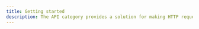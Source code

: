 ```yaml
---
title: Getting started
description: The API category provides a solution for making HTTP requests to REST and GraphQL endpoints. The REST API category can be used for creating signed requests against Amazon API Gateway when the API Gateway Authorization is set to AWS_IAM.
---
```


<inline-fragment platform="js" src="~/lib/restapi/fragments/js/getting-started.md"></inline-fragment>
<inline-fragment platform="ios" src="~/lib/restapi/fragments/ios/getting-started.md"></inline-fragment>
<inline-fragment platform="android" src="~/lib/restapi/fragments/android/getting-started.md"></inline-fragment>